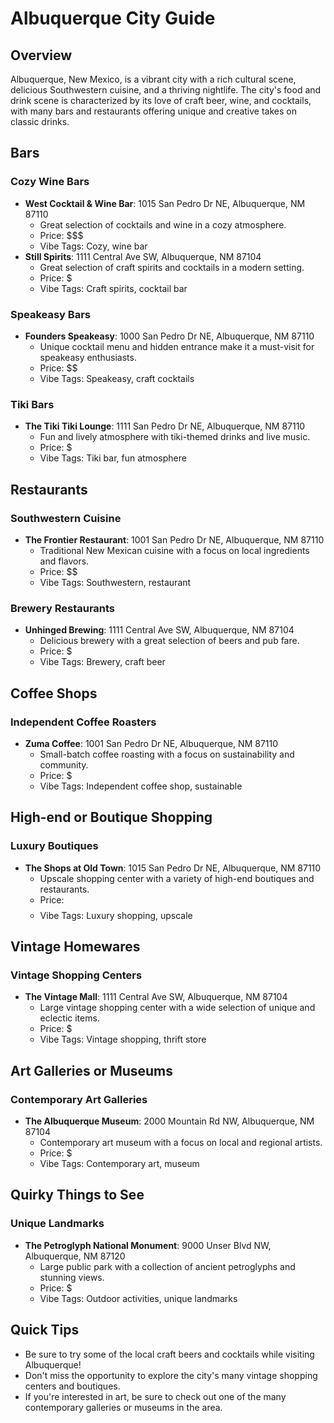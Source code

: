 **Albuquerque City Guide**
==========================

Overview
--------

Albuquerque, New Mexico, is a vibrant city with a rich cultural scene, delicious Southwestern cuisine, and a thriving nightlife. The city's food and drink scene is characterized by its love of craft beer, wine, and cocktails, with many bars and restaurants offering unique and creative takes on classic drinks.

**Bars**
--------

### Cozy Wine Bars

* **West Cocktail & Wine Bar**: 1015 San Pedro Dr NE, Albuquerque, NM 87110
	+ Great selection of cocktails and wine in a cozy atmosphere.
	+ Price: $$$
	+ Vibe Tags: Cozy, wine bar
* **Still Spirits**: 1111 Central Ave SW, Albuquerque, NM 87104
	+ Great selection of craft spirits and cocktails in a modern setting.
	+ Price: $
	+ Vibe Tags: Craft spirits, cocktail bar

### Speakeasy Bars

* **Founders Speakeasy**: 1000 San Pedro Dr NE, Albuquerque, NM 87110
	+ Unique cocktail menu and hidden entrance make it a must-visit for speakeasy enthusiasts.
	+ Price: $$
	+ Vibe Tags: Speakeasy, craft cocktails

### Tiki Bars

* **The Tiki Tiki Lounge**: 1111 San Pedro Dr NE, Albuquerque, NM 87110
	+ Fun and lively atmosphere with tiki-themed drinks and live music.
	+ Price: $
	+ Vibe Tags: Tiki bar, fun atmosphere

**Restaurants**
--------------

### Southwestern Cuisine

* **The Frontier Restaurant**: 1001 San Pedro Dr NE, Albuquerque, NM 87110
	+ Traditional New Mexican cuisine with a focus on local ingredients and flavors.
	+ Price: $$
	+ Vibe Tags: Southwestern, restaurant

### Brewery Restaurants

* **Unhinged Brewing**: 1111 Central Ave SW, Albuquerque, NM 87104
	+ Delicious brewery with a great selection of beers and pub fare.
	+ Price: $
	+ Vibe Tags: Brewery, craft beer

**Coffee Shops**
----------------

### Independent Coffee Roasters

* **Zuma Coffee**: 1001 San Pedro Dr NE, Albuquerque, NM 87110
	+ Small-batch coffee roasting with a focus on sustainability and community.
	+ Price: $
	+ Vibe Tags: Independent coffee shop, sustainable

**High-end or Boutique Shopping**
---------------------------------

### Luxury Boutiques

* **The Shops at Old Town**: 1015 San Pedro Dr NE, Albuquerque, NM 87110
	+ Upscale shopping center with a variety of high-end boutiques and restaurants.
	+ Price: $$$$
	+ Vibe Tags: Luxury shopping, upscale

**Vintage Homewares**
-------------------

### Vintage Shopping Centers

* **The Vintage Mall**: 1111 Central Ave SW, Albuquerque, NM 87104
	+ Large vintage shopping center with a wide selection of unique and eclectic items.
	+ Price: $
	+ Vibe Tags: Vintage shopping, thrift store

**Art Galleries or Museums**
-----------------------------

### Contemporary Art Galleries

* **The Albuquerque Museum**: 2000 Mountain Rd NW, Albuquerque, NM 87104
	+ Contemporary art museum with a focus on local and regional artists.
	+ Price: $
	+ Vibe Tags: Contemporary art, museum

**Quirky Things to See**
----------------------

### Unique Landmarks

* **The Petroglyph National Monument**: 9000 Unser Blvd NW, Albuquerque, NM 87120
	+ Large public park with a collection of ancient petroglyphs and stunning views.
	+ Price: $
	+ Vibe Tags: Outdoor activities, unique landmarks

**Quick Tips**
--------------

* Be sure to try some of the local craft beers and cocktails while visiting Albuquerque!
* Don't miss the opportunity to explore the city's many vintage shopping centers and boutiques.
* If you're interested in art, be sure to check out one of the many contemporary galleries or museums in the area.